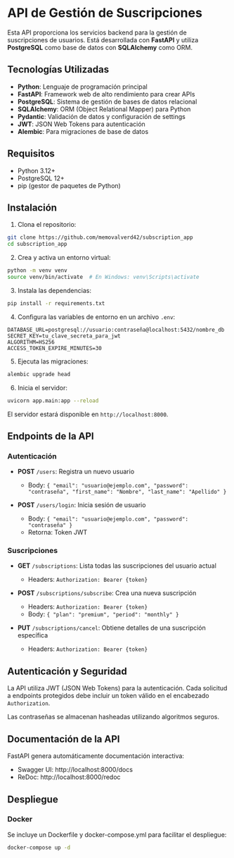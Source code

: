 # API de Gestión de Suscripciones

Esta API proporciona los servicios backend para la gestión de suscripciones de usuarios. Está desarrollada con **FastAPI** y utiliza **PostgreSQL** como base de datos con **SQLAlchemy** como ORM.

## Tecnologías Utilizadas

* **Python**: Lenguaje de programación principal
* **FastAPI**: Framework web de alto rendimiento para crear APIs
* **PostgreSQL**: Sistema de gestión de bases de datos relacional
* **SQLAlchemy**: ORM (Object Relational Mapper) para Python
* **Pydantic**: Validación de datos y configuración de settings
* **JWT**: JSON Web Tokens para autenticación
* **Alembic**: Para migraciones de base de datos

## Requisitos

* Python 3.12+
* PostgreSQL 12+
* pip (gestor de paquetes de Python)

## Instalación

1. Clona el repositorio:

```bash
git clone https://github.com/memovalverd42/subscription_app
cd subscription_app
```

2. Crea y activa un entorno virtual:

```bash
python -m venv venv
source venv/bin/activate  # En Windows: venv\Scripts\activate
```

3. Instala las dependencias:

```bash
pip install -r requirements.txt
```

4. Configura las variables de entorno en un archivo `.env`:

```
DATABASE_URL=postgresql://usuario:contraseña@localhost:5432/nombre_db
SECRET_KEY=tu_clave_secreta_para_jwt
ALGORITHM=HS256
ACCESS_TOKEN_EXPIRE_MINUTES=30
```

5. Ejecuta las migraciones:

```bash
alembic upgrade head
```

6. Inicia el servidor:

```bash
uvicorn app.main:app --reload
```

El servidor estará disponible en `http://localhost:8000`.

## Endpoints de la API

### Autenticación

* **POST** `/users`: Registra un nuevo usuario
  * Body: `{ "email": "usuario@ejemplo.com", "password": "contraseña", "first_name": "Nombre", "last_name": "Apellido" }`

* **POST** `/users/login`: Inicia sesión de usuario
  * Body: `{ "email": "usuario@ejemplo.com", "password": "contraseña" }`
  * Retorna: Token JWT

### Suscripciones

* **GET** `/subscriptions`: Lista todas las suscripciones del usuario actual
  * Headers: `Authorization: Bearer {token}`

* **POST** `/subscriptions/subscribe`: Crea una nueva suscripción
  * Headers: `Authorization: Bearer {token}`
  * Body: `{ "plan": "premium", "period": "monthly" }`

* **PUT** `/subscriptions/cancel`: Obtiene detalles de una suscripción específica
  * Headers: `Authorization: Bearer {token}`

## Autenticación y Seguridad

La API utiliza JWT (JSON Web Tokens) para la autenticación. Cada solicitud a endpoints protegidos debe incluir un token válido en el encabezado `Authorization`.

Las contraseñas se almacenan hasheadas utilizando algoritmos seguros.

## Documentación de la API

FastAPI genera automáticamente documentación interactiva:

- Swagger UI: http://localhost:8000/docs
- ReDoc: http://localhost:8000/redoc

## Despliegue

### Docker

Se incluye un Dockerfile y docker-compose.yml para facilitar el despliegue:

```bash
docker-compose up -d
```
